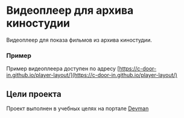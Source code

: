 # Видеоплеер для архива киностудии
 Видеоплеер для показа фильмов из архива киностудии.
 
### Пример
Пример видеоплеера доступен по адресу [https://c-door-in.github.io/player-layout/](https://c-door-in.github.io/player-layout/)


## Цели проекта
Проект выполнен в учебных целях на портале [Devman](https://devman.org)
